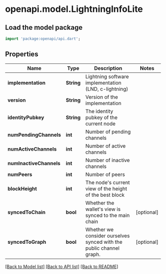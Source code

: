 # openapi.model.LightningInfoLite

## Load the model package
```dart
import 'package:openapi/api.dart';
```

## Properties
Name | Type | Description | Notes
------------ | ------------- | ------------- | -------------
**implementation** | **String** | Lightning software implementation (LND, c-lightning) | 
**version** | **String** | Version of the implementation | 
**identityPubkey** | **String** | The identity pubkey of the current node | 
**numPendingChannels** | **int** | Number of pending channels | 
**numActiveChannels** | **int** | Number of active channels | 
**numInactiveChannels** | **int** | Number of inactive channels | 
**numPeers** | **int** | Number of peers | 
**blockHeight** | **int** | The node's current view of the height of the best block | 
**syncedToChain** | **bool** | Whether the wallet's view is synced to the main chain | [optional] 
**syncedToGraph** | **bool** | Whether we consider ourselves synced with the public channel graph. | [optional] 

[[Back to Model list]](../README.md#documentation-for-models) [[Back to API list]](../README.md#documentation-for-api-endpoints) [[Back to README]](../README.md)


